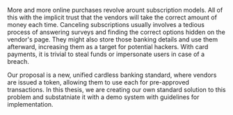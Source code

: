 More and more online purchases revolve arount subscription models. All of this with the implicit trust that the vendors will take the correct amount of money each time. Canceling subscriptions usually involves a tedious process of answering surveys and finding the correct options hidden on the vendor's page. They might also store those banking details and use them afterward, increasing them as a target for potential hackers. With card payments, it is trivial to steal funds or impersonate users in case of a breach.

Our proposal is a new, unified cardless banking standard, where vendors are issued a token, allowing them to use each for pre-approved transactions. In this thesis, we are creating our own standard solution to this problem and substatniate it with a demo system with guidelines for implementation.